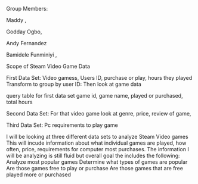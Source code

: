 
Group Members:

Maddy ,

Godday Ogbo,

Andy Fernandez

Bamidele Funminiyi ,



Scope of Steam Video Game Data

First Data Set: Video gamess, Users ID, purchase or play, hours they played
Transform to group by user ID: Then look at game data

query table for first data set game id, game name, played or purchased, total hours

Second Data Set: For that video game look at genre, price, review of game, 

Third Data Set: Pc requirements to play game

I will be looking at three different data sets to analyze Steam Video games
This will incude information about what individual games are played, how often, price, requirements for computer
most purchases. 
The information I will be analyzing is still fluid but overall goal the includes the following:
Analyze most popular games
Determine what types of games are popular
Are those games free to play or purchase
Are those games that are free played more or purchased


